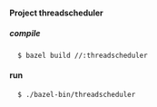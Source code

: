 #### Project threadscheduler
##### compile
```
  $ bazel build //:threadscheduler
```

#### run
```
  $ ./bazel-bin/threadscheduler
```
